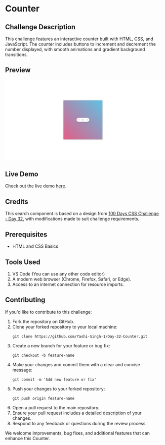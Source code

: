 <h1>Counter</h1>

<h2>Challenge Description</h2>

<p>This challenge features an interactive counter built with HTML, CSS, and JavaScript. The counter includes buttons to increment and decrement the number displayed, with smooth animations and gradient background transitions.</p>

<h2>Preview</h2>

<img src="Preview.png" alt="Counter Preview">

<h2>Live Demo</h2>

<p>Check out the live demo <a href="https://codepen.io/Yashi-Singh/pen/MWMYVYz">here</a>.</p>

<h2>Credits</h2>

<p> This search component is based on a design from <a href="https://100dayscss.com/days/32/">100 Days CSS Challenge - Day 32</a>, with modifications made to suit challenge requirements. </p>

<h2>Prerequisites</h2>

<ul>
    <li>HTML and CSS Basics</li>
</ul>

<h2>Tools Used</h2>

<ol>
    <li>VS Code (You can use any other code editor)</li>
    <li>A modern web browser (Chrome, Firefox, Safari, or Edge).</li>
    <li>Access to an internet connection for resource imports.</li>
</ol>

<h2>Contributing</h2>

<p>If you'd like to contribute to this challenge:</p>

<ol>
    <li>Fork the repository on GitHub.</li>
    <li>Clone your forked repository to your local machine:</li>
    <pre><code>git clone https://github.com/Yashi-Singh-1/Day-32-Counter.git</code></pre>
    <li>Create a new branch for your feature or bug fix:</li>
    <pre><code>git checkout -b feature-name</code></pre>
    <li>Make your changes and commit them with a clear and concise message:</li>
    <pre><code>git commit -m 'Add new feature or fix'</code></pre>
    <li>Push your changes to your forked repository:</li>
    <pre><code>git push origin feature-name</code></pre>
    <li>Open a pull request to the main repository.</li>
    <li>Ensure your pull request includes a detailed description of your changes.</li>
    <li>Respond to any feedback or questions during the review process.</li>
</ol>

<p>We welcome improvements, bug fixes, and additional features that can enhance this Counter.</p>